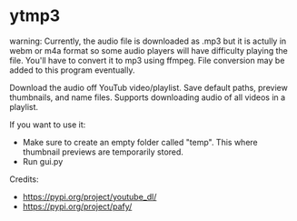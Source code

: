 # ytmp3

warning: Currently, the audio file is downloaded as .mp3 but it is actully in webm or m4a format so some audio players will have difficulty playing the file. You'll have to convert it to mp3 using ffmpeg. File conversion may be added to this program eventually. 

Download the audio off YouTub video/playlist. Save default paths, preview thumbnails, and name files. Supports downloading audio of all videos in a playlist. 

If you want to use it:
- Make sure to create an empty folder called "temp". This where thumbnail previews are temporarily stored. 
- Run gui.py

Credits: 
- https://pypi.org/project/youtube_dl/
- https://pypi.org/project/pafy/
